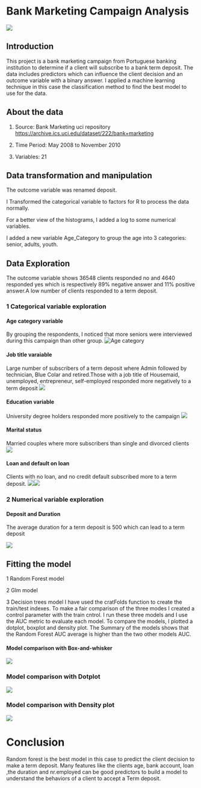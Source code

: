 # Bank Marketing Campaign Analysis
![](https://github.com/dansakoc/Image/blob/master/Bank%20image.jpg?raw=true)



## Introduction
This project is a bank marketing campaign from Portuguese banking institution to determine if a client will subscribe to a bank term deposit. The data includes predictors which can influence the client decision and an outcome variable with a binary answer. I applied a machine learning technique in this case the classification method to find the best model to use for the data. 

## About the data

 1. Source: Bank Marketing uci repository
        https://archive.ics.uci.edu/dataset/222/bank+marketing
        
 2. Time Period: May 2008 to November 2010
   
 3. Variables: 21

## Data transformation and manipulation

The outcome variable was renamed deposit.

I Transformed the categorical variable to factors for R to process the data normally.

For a better view of the histograms, I added a log to some numerical variables.

I added a new variable Age_Category to group the age into 3 categories: senior, adults, youth.



## Data Exploration
The outcome variable shows 36548 clients responded no and 4640 responded yes which is respectively 89% negative answer and 11% positive answer.A low number of clients responded to a term deposit.

### 1 Categorical variable exploration

#### Age category variable
By grouping the respondents, I noticed that more seniors were interviewed during this campaign than other group.
![Age category](https://github.com/dansakoc/Image/blob/master/Deposit%20vs%20Age_cateogry.png?raw=true)


#### Job title varaiable
Large number of subscribers of a term deposit where Admin followed by technician, Blue Colar and retired.Those with a job title of  Housemaid, unemployed, entrepreneur, self-employed responded more negatively to a term deposit
![](https://github.com/dansakoc/Image/blob/master/Deposit%20vs%20Job.png?raw=true)


#### Education variable
University degree holders responded more positively to the campaign
![](https://github.com/dansakoc/Image/blob/master/Deposit%20vs%20Education.png?raw=true)



#### Marital status
Married couples where more subscribers than single and divorced clients
![](https://github.com/dansakoc/Image/blob/master/Deposit%20vs%20Marital.png?raw=true)



#### Loan and default on loan
Clients with no loan, and no credit default subscribed more to a term deposit.
![](https://github.com/dansakoc/Image/blob/master/Deposit%20vs%20default.png?raw=true)![](https://github.com/dansakoc/Image/blob/master/Deposit%20vs%20Loan.png?raw=true)




### 2 Numerical variable exploration


#### Deposit and Duration
 The average duration for a term deposit is 500 which can lead to a term deposit

![](https://github.com/dansakoc/Image/blob/master/Deposit%20vs%20Duration.png?raw=true)





## Fitting the model

1 Random Forest model

2 Glm model

3 Decision trees model 
I have used the cratFolds function to create the train/test indexes.
To make a fair comparison of the three modes I created a control parameter with the train cntrol.
I run these three models and I use the AUC metric to evaluate each model. To compare the models, I plotted a dotplot, boxplot and density plot. The Summary of the models shows that the Random Forest AUC average is higher than the two other models AUC.


#### Model comparison with Box-and-whisker
![](https://github.com/dansakoc/Image/blob/master/Boxplot%20picture.png?raw=true)

### Model comparison with Dotplot
![](https://github.com/dansakoc/Image/blob/master/Dotplot%20picture.png?raw=true)

### Model comparison with Density plot
![](https://github.com/dansakoc/Image/blob/master/Density%20plot.png?raw=true)




# Conclusion
Random forest is the best model in this case to predict the client decision to make a term deposit. Many features like the clients age, bank account, loan ,the duration and nr.employed can be good predictors to build a model to understand the behaviors of a client to accept a Term deposit. 










